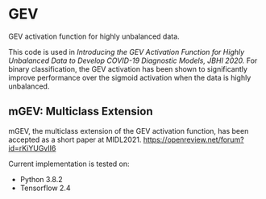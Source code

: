 # GEV
GEV activation function for highly unbalanced data.

This code is used in *Introducing the GEV Activation Function for Highly Unbalanced Data to Develop COVID-19 Diagnostic Models, JBHI 2020.*
For binary classification, the GEV activation has been shown to significantly improve performance over the sigmoid activation when the data is highly unbalanced. 

## mGEV: Multiclass Extension
mGEV, the multiclass extension of the GEV activation function, has been accepted as a short paper at MIDL2021. 
https://openreview.net/forum?id=rKiYUGvII6

Current implementation is tested on:
- Python 3.8.2
- Tensorflow 2.4
